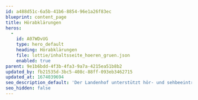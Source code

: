 ```yaml
---
id: a488d51c-6a5b-41b6-8854-96e1a26f83ec
blueprint: content_page
title: Hörabklärungen
heros:
  -
    id: A07WDvUG
    type: hero_default
    heading: Hörabklärungen
    file: lottie/inhaltsseite_hoeren_gruen.json
    enabled: true
parent: 9e1b6bdd-4f3b-4fa3-9a7a-4215ea51b8b2
updated_by: fb21535d-3bc5-408c-88ff-093eb3462715
updated_at: 1674039694
seo_description_default: 'Der Landenhof unterstützt hör- und sehbeeinträchtigte Kinder & Jugendliche in ihrem selbstbestimmten Leben durch Förderung ihrer Fähigkeiten & Entwicklung'
seo_hidden: false
---
```

